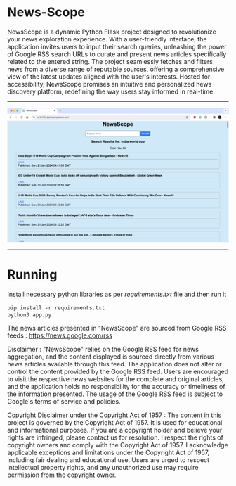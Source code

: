 # News-Scope

NewsScope is a dynamic Python Flask project designed to revolutionize your news exploration experience. With a user-friendly interface, the application invites users to input their search queries, unleashing the power of Google RSS search URLs to curate and present news articles specifically related to the entered string. The project seamlessly fetches and filters news from a diverse range of reputable sources, offering a comprehensive view of the latest updates aligned with the user's interests. Hosted for accessibility, NewsScope promises an intuitive and personalized news discovery platform, redefining the way users stay informed in real-time.

<hr>

![ScreenShot](image.png)

<hr>

# Running

Install necessary python libraries as per _requirements.txt_ file and then run it

```
pip install -r requirements.txt
python3 app.py
```
The news articles presented in "NewsScope" are sourced from Google RSS feeds : https://news.google.com/rss

Disclaimer : "NewsScope" relies on the Google RSS feed for news aggregation, and the content displayed is sourced directly from various news articles available through this feed. The application does not alter or control the content provided by the Google RSS feed. Users are encouraged to visit the respective news websites for the complete and original articles, and the application holds no responsibility for the accuracy or timeliness of the information presented. The usage of the Google RSS feed is subject to Google's terms of service and policies.

Copyright Disclaimer under the Copyright Act of 1957 : The content in this project is governed by the Copyright Act of 1957. It is used for educational and informational purposes. If you are a copyright holder and believe your rights are infringed, please contact us for resolution. I respect the rights of copyright owners and comply with the Copyright Act of 1957. I acknowledge applicable exceptions and limitations under the Copyright Act of 1957, including fair dealing and educational use. Users are urged to respect intellectual property rights, and any unauthorized use may require permission from the copyright owner.
